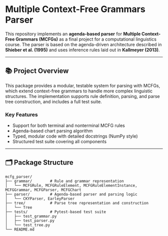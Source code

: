 # Multiple Context-Free Grammars Parser

This repository implements an **agenda-based parser** for **Multiple Context-Free Grammars (MCFGs)** as a final project for a computational linguistics course. The parser is based on the agenda-driven architecture described in **Shieber et al. (1995)** and uses inference rules laid out in **Kallmeyer (2013)**.

---

## 📚 Project Overview

This package provides a modular, testable system for parsing with MCFGs, which extend context-free grammars to handle more complex linguistic structures. The implementation supports rule definition, parsing, and parse tree construction, and includes a full test suite.

### Key Features

- Support for both terminal and nonterminal MCFG rules
- Agenda-based chart parsing algorithm
- Typed, modular code with detailed docstrings (NumPy style)
- Structured test suite covering all components

---

## 🗂️ Package Structure

```text
mcfg_parser/
├── grammar/        # Rule and grammar representation
│   └── MCFGRule, MCFGRuleElement, MCFGRuleElementInstance, MCFGGrammar, MCFGParser, MCFGChart
├── parser/         # Agenda-based parser and parsing logic
│   └── CKYParser, EarleyParser
├── tree/           # Parse tree representation and construction
│   └── Tree
├── tests/          # Pytest-based test suite
│   ├── test_grammar.py
│   ├── test_parser.py
│   └── test_tree.py
└── README.md
```


